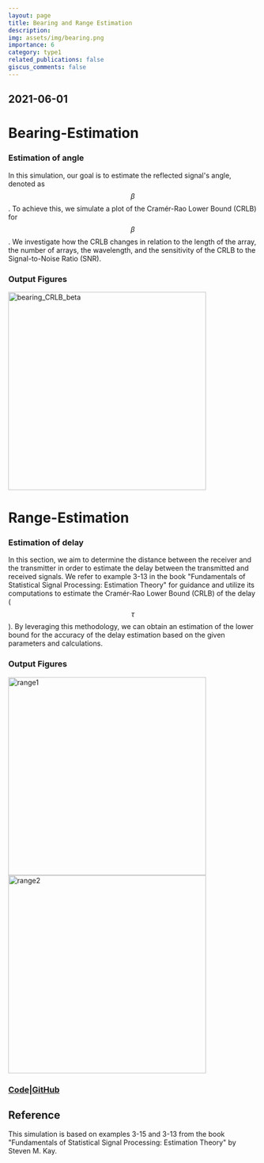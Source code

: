 ```yaml
---
layout: page
title: Bearing and Range Estimation
description: 
img: assets/img/bearing.png
importance: 6
category: type1
related_publications: false
giscus_comments: false
---
```

## 2021-06-01

# Bearing-Estimation
### Estimation of angle
In this simulation, our goal is to estimate the reflected signal's angle, denoted as $$\beta$$. To achieve this, we simulate a plot of the Cramér-Rao Lower Bound (CRLB) for $$\beta$$. We investigate how the CRLB changes in relation to the length of the array, the number of arrays, the wavelength, and the sensitivity of the CRLB to the Signal-to-Noise Ratio (SNR).

### Output Figures

<img src="https://github.com/RGAlavicheh/Bearing-and-Range-Estimation/assets/94162828/b31add1c-cc15-49e3-9d11-ee4d4205f915" alt="bearing_CRLB_beta" width="400">

# Range-Estimation
### Estimation of delay

In this section, we aim to determine the distance between the receiver and the transmitter in order to estimate the delay between the transmitted and received signals. We refer to example 3-13 in the book "Fundamentals of Statistical Signal Processing: Estimation Theory" for guidance and utilize its computations to estimate the Cramér-Rao Lower Bound (CRLB) of the delay ($$\tau$$). By leveraging this methodology, we can obtain an estimation of the lower bound for the accuracy of the delay estimation based on the given parameters and calculations.

### Output Figures

<img src="https://github.com/RGAlavicheh/Bearing-and-Range-Estimation/assets/94162828/dc96eb83-e01d-44ae-9a8e-0344db6206fd" alt="range1" width="400">

<img src="https://github.com/RGAlavicheh/Bearing-and-Range-Estimation/assets/94162828/f9025a24-d12e-4a54-9e48-03c4ad02be2e" alt="range2" width="400">

### [Code|GitHub](https://github.com/RGAlavicheh/Bearing-and-Range-Estimation)

## Reference
This simulation is based on examples 3-15 and 3-13 from the book "Fundamentals of Statistical Signal Processing: Estimation Theory" by Steven M. Kay.
